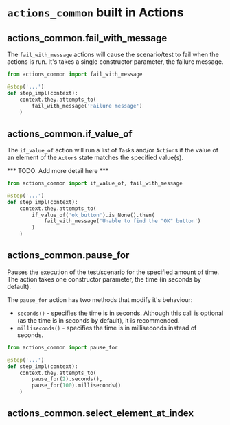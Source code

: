 # ```actions_common``` built in Actions

## actions_common.fail_with_message

The ```fail_with_message``` actions will cause the scenario/test to fail when
the actions is run. It's takes a single constructor parameter, the failure
message.

```python
from actions_common import fail_with_message

@step('...')
def step_impl(context):
    context.they.attempts_to(
        fail_with_message('Failure message')
    )
```

## actions_common.if_value_of

The ```if_value_of``` action will run a list of ```Task```s and/or
```Action```s if the value of an element of the ```Actor```s state matches the
specified value(s).

*** TODO: Add more detail here ***

```python
from actions_common import if_value_of, fail_with_message

@step('...')
def step_impl(context):
    context.they.attempts_to(
        if_value_of('ok_button').is_None().then(
            fail_with_message('Unable to find the "OK" button')
        )
    )
```

## actions_common.pause_for

Pauses the execution of the test/scenario for the specified amount of time. The
action takes one constructor parameter, the time (in seconds by default).

The ```pause_for``` action has two methods that modify it's behaviour:

* ```seconds()``` - specifies the time is in seconds. Although this call is
  optional (as the time is in seconds by default), it is recommended.
* ```milliseconds()``` - specifies the time is in milliseconds instead of
  seconds.

```python
from actions_common import pause_for

@step('...')
def step_impl(context):
    context.they.attempts_to(
        pause_for(2).seconds(),
        pause_for(100).milliseconds()
    )
```

## actions_common.select_element_at_index
